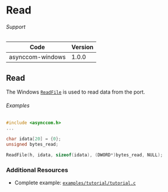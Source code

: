 # Read

###### Support
| Code | Version |
| ---- | ------- |
| asynccom-windows | 1.0.0 |


## Read
The Windows [`ReadFile`](http://msdn.microsoft.com/en-us/library/windows/desktop/aa365467.aspx) is used to read data from the port.

###### Examples
```c
#include <asynccom.h>
...

char idata[20] = {0};
unsigned bytes_read;

ReadFile(h, idata, sizeof(idata), (DWORD*)bytes_read, NULL);
```


### Additional Resources
- Complete example: [`examples/tutorial/tutorial.c`](../examples/tutorial/tutorial.c)
